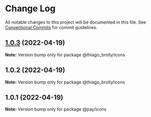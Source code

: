 # Change Log

All notable changes to this project will be documented in this file.
See [Conventional Commits](https://conventionalcommits.org) for commit guidelines.

## [1.0.3](https://github.com/thiagobrolly/template-a/compare/@thiago_brolly/icons@1.0.2...@thiago_brolly/icons@1.0.3) (2022-04-19)

**Note:** Version bump only for package @thiago_brolly/icons





## 1.0.2 (2022-04-19)

**Note:** Version bump only for package @thiago_brolly/icons





## 1.0.1 (2022-04-19)

**Note:** Version bump only for package @pay/icons
